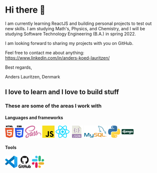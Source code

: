 # Hi there 👋

I am currently learning ReactJS and building personal projects to test out new skills. I am studying Math's, Physics, and Chemistry, and I will be studying Software Technology Engineering (B.A.) in spring 2022.

I am looking forward to sharing my projects with you on GitHub. 

Feel free to contact me about anything: https://www.linkedin.com/in/anders-koed-lauritzen/

Best regards,

Anders Lauritzen, Denmark

## I love to learn and I love to build stuff
### These are some of the areas I work with
#### Languages and frameworks
<p float="left" >  
  <img src="src/html-5.svg" height="40px" />  
  <img src="src/css3.svg" height="40px" />  
  <img src="src/sass.svg" height="40px" />
  <img src="src/javascript.svg" height="40px" />
  <img src="src/react.svg" height="40px" />  
  <img src="src/json.svg" height="40px" />
  <img src="src/mysql.svg" height="40px" />
  <img src="src/python.svg" height="40px" />
  <img src="src/django.svg" height="40px" />  
</p>

#### Tools
<p float="left">  
  <img src="src/visual-studio-code.svg" height="40px" /> 
  <img src="src/github.svg" height="40px" />  
  <img src="src/slack.svg" height="40px" />
</p>

